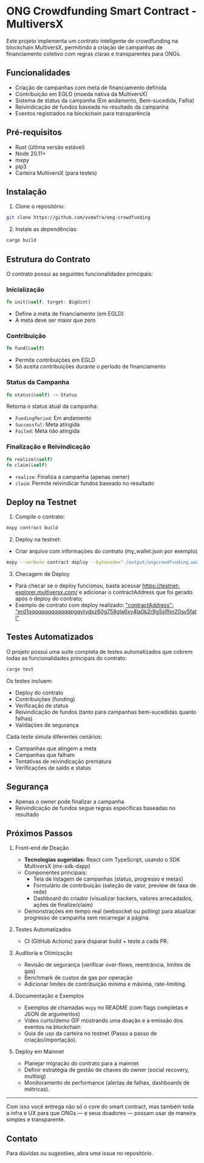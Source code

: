 # ONG Crowdfunding Smart Contract - MultiversX

Este projeto implementa um contrato inteligente de crowdfunding na blockchain MultiversX, permitindo a criação de campanhas de financiamento coletivo com regras claras e transparentes para ONGs.

## Funcionalidades

- Criação de campanhas com meta de financiamento definida
- Contribuição em EGLD (moeda nativa da MultiversX)
- Sistema de status da campanha (Em andamento, Bem-sucedida, Falha)
- Reivindicação de fundos baseada no resultado da campanha
- Eventos registrados na blockchain para transparência

## Pré-requisitos

- Rust (última versão estável)
- Node 20.11+
- mxpy
- pip3
- Carteira MultiversX (para testes)

## Instalação

1. Clone o repositório:
```bash
git clone https://github.com/vvmafra/ong-crowdfunding
```

2. Instale as dependências:
```bash
cargo build
```

## Estrutura do Contrato

O contrato possui as seguintes funcionalidades principais:

### Inicialização
```rust
fn init(&self, target: BigUint)
```
- Define a meta de financiamento (em EGLD)
- A meta deve ser maior que zero

### Contribuição
```rust
fn fund(&self)
```
- Permite contribuições em EGLD
- Só aceita contribuições durante o período de financiamento

### Status da Campanha
```rust
fn status(&self) -> Status
```
Retorna o status atual da campanha:
- `FundingPeriod`: Em andamento
- `Successful`: Meta atingida
- `Failed`: Meta não atingida

### Finalização e Reivindicação
```rust
fn realize(&self)
fn claim(&self)
```
- `realize`: Finaliza a campanha (apenas owner)
- `claim`: Permite reivindicar fundos baseado no resultado

## Deploy na Testnet

1. Compile o contrato:
```bash
mxpy contract build
```

2. Deploy na testnet:
- Criar arquivo com informações do contrato (my_wallet.json por exemplo)   
```bash
mxpy --verbose contract deploy --bytecode="./output/ongcrowdfunding.wasm" --keyfile="my_wallet.json" --gas-limit=100000000 --proxy="https://testnet-gateway.multiversx.com" --chain="T" --arguments <quantidade de EGLD que você pretende para a sua campanha 1000000000000000000 (1 EGLD), por exemplo> --send
```

3. Checagem de Deploy
- Para checar se o deploy funcionou, basta acessar https://testnet-explorer.multiversx.com/ e adicionar o contractAddress que foi gerado após o deploy do contrato;
- Exemplo de contrato com deploy realizado:
["contractAddress": "erd1qqqqqqqqqqqqqpgqytydxz60g758gla6xy4la0k2r9g5slfhn20sv5fatl"](https://testnet-explorer.multiversx.com/accounts/erd1qqqqqqqqqqqqqpgqytydxz60g758gla6xy4la0k2r9g5slfhn20sv5fatl)

## Testes Automatizados

O projeto possui uma suite completa de testes automatizados que cobrem todas as funcionalidades principais do contrato:

```bash
cargo test
```

Os testes incluem:
- Deploy do contrato
- Contribuições (funding)
- Verificação de status
- Reivindicação de fundos (tanto para campanhas bem-sucedidas quanto falhas)
- Validações de segurança

Cada teste simula diferentes cenários:
- Campanhas que atingem a meta
- Campanhas que falham
- Tentativas de reivindicação prematura
- Verificações de saldo e status

## Segurança

- Apenas o owner pode finalizar a campanha
- Reivindicação de fundos segue regras específicas baseadas no resultado

## Próximos Passos

1. Front-end de Doação  
   - **Tecnologias sugeridas:** React com TypeScript, usando o SDK MultiversX (mx-sdk-dapp)  
   - Componentes principais:
     - Tela de listagem de campanhas (status, progresso e metas)
     - Formulário de contribuição (seleção de valor, preview de taxa de rede)
     - Dashboard do criador (visualizar backers, valores arrecadados, ações de finalize/claim)
   - Demonstrações em tempo real (websocket ou polling) para atualizar progresso de campanha sem recarregar a página.

2. Testes Automatizados  
   - CI (GitHub Actions) para disparar build + teste a cada PR.

3. Auditoria e Otimização  
   - Revisão de segurança (verificar over-flows, reentrância, limites de gas)  
   - Benchmark de custos de gas por operação  
   - Adicionar limites de contribuição mínima e máxima, rate-limiting.

4. Documentação e Exemplos  
   - Exemplos de chamadas `mxpy` no README (com flags completas e JSON de argumentos)  
   - Vídeo curto/demo GIF mostrando uma doação e a emissão dos eventos na blockchain  
   - Guia de uso da carteira no testnet (Passo a passo de criação/importação).

5. Deploy em Mainnet  
   - Planejar migração do contrato para a mainnet  
   - Definir estratégia de gestão de chaves do owner (social recovery, multisig)  
   - Monitoramento de performance (alertas de falhas, dashboards de métricas).

---

Com isso você entrega não só o core do smart contract, mas também toda a infra e UX para que ONGs — e seus doadores — possam usar de maneira simples e transparente.

## Contato

Para dúvidas ou sugestões, abra uma issue no repositório. 
